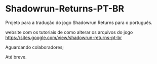 # Shadowrun-Returns-PT-BR
Projeto para a tradução do jogo Shadowrun Returns para o português.

website com os tutoriais de como alterar os arquivos do jogo
https://sites.google.com/view/shadowrun-returns-pt-br

Aguardando colaboradores;

Até breve.
